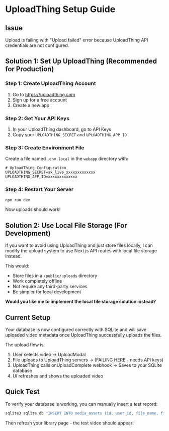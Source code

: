 # UploadThing Setup Guide

## Issue
Upload is failing with "Upload failed" error because UploadThing API credentials are not configured.

## Solution 1: Set Up UploadThing (Recommended for Production)

### Step 1: Create UploadThing Account
1. Go to https://uploadthing.com
2. Sign up for a free account
3. Create a new app

### Step 2: Get Your API Keys
1. In your UploadThing dashboard, go to API Keys
2. Copy your `UPLOADTHING_SECRET` and `UPLOADTHING_APP_ID`

### Step 3: Create Environment File
Create a file named `.env.local` in the `webapp` directory with:

```env
# UploadThing Configuration
UPLOADTHING_SECRET=sk_live_xxxxxxxxxxxxx
UPLOADTHING_APP_ID=xxxxxxxxxxxxx
```

### Step 4: Restart Your Server
```bash
npm run dev
```

Now uploads should work!

## Solution 2: Use Local File Storage (For Development)

If you want to avoid using UploadThing and just store files locally, I can modify the upload system to use Next.js API routes with local file storage instead.

This would:
- Store files in a `/public/uploads` directory
- Work completely offline
- Not require any third-party services
- Be simpler for local development

**Would you like me to implement the local file storage solution instead?**

## Current Setup

Your database is now configured correctly with SQLite and will save uploaded video metadata once UploadThing successfully uploads the files.

The upload flow is:
1. User selects video → UploadModal
2. File uploads to UploadThing servers → (FAILING HERE - needs API keys)
3. UploadThing calls onUploadComplete webhook → Saves to your SQLite database
4. UI refreshes and shows the uploaded video

## Quick Test

To verify your database is working, you can manually insert a test record:

```bash
sqlite3 sqlite.db "INSERT INTO media_assets (id, user_id, file_name, file_url, status, created_at, updated_at) VALUES ('test-456', 'anon', 'test.mp4', 'https://example.com/test.mp4', 'uploaded', strftime('%s','now')*1000, strftime('%s','now')*1000);"
```

Then refresh your library page - the test video should appear!

